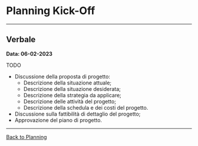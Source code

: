 # Planning Kick-Off

---
## Verbale

**Data: 06-02-2023**

TODO
- Discussione della proposta di progetto:
  - Descrizione della situazione attuale;
  - Descrizione della situazione desiderata;
  - Descrizione della strategia da applicare;
  - Descrizione delle attività del progetto;
  - Descrizione della schedula e dei costi del progetto.
- Discussione sulla fattibilità di dettaglio del progetto;
- Approvazione del piano di progetto.

---

[Back to Planning](../../../2-planning/index.md#work-definition-meeting)